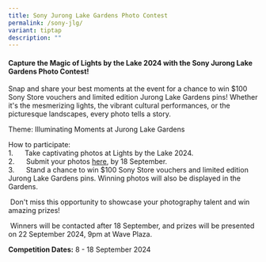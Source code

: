 ```yaml
---
title: Sony Jurong Lake Gardens Photo Contest
permalink: /sony-jlg/
variant: tiptap
description: ""
---
```

<h4><strong>Capture the Magic of Lights by the Lake 2024 with the Sony Jurong Lake Gardens Photo Contest!</strong></h4>
<p>Snap and share your best moments at the event for a chance to win $100
Sony Store vouchers and limited edition Jurong Lake Gardens pins! Whether
it's the mesmerizing lights, the vibrant cultural performances, or the
picturesque landscapes, every photo tells a story.</p>
<p>Theme: Illuminating Moments at Jurong Lake Gardens</p>
<p>How to participate:
<br>1.&nbsp;&nbsp;&nbsp;&nbsp;&nbsp; Take captivating photos at Lights by
the Lake 2024.
<br>2.&nbsp;&nbsp;&nbsp;&nbsp;&nbsp; Submit your photos <a href="http://sdw.sony-asia.com/LBTL24" rel="noopener nofollow" target="_blank"><u>here</u></a>,
by 18 September.
<br>3.&nbsp;&nbsp;&nbsp;&nbsp;&nbsp; Stand a chance to win $100 Sony Store
vouchers and limited edition Jurong Lake Gardens pins. Winning photos will
also be displayed in the Gardens.</p>
<p>&nbsp;Don't miss this opportunity to showcase your photography talent
and win amazing prizes!</p>
<p>&nbsp;Winners will be contacted after 18 September, and prizes will be
presented on 22 September 2024, 9pm at Wave Plaza.</p>
<p></p>
<p><strong>Competition Dates:</strong> 8 - 18 September 2024</p>
<p></p>